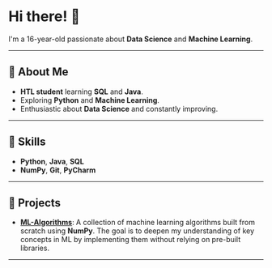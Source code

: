 # Hi there! 👋

I'm a 16-year-old passionate about **Data Science** and **Machine Learning**.

---

## 🚀 About Me

- **HTL student** learning **SQL** and **Java**.
- Exploring **Python** and **Machine Learning**.
- Enthusiastic about **Data Science** and constantly improving.

---

## 🔧 Skills

- **Python**, **Java**, **SQL**  
- **NumPy**, **Git**, **PyCharm**

---

## 🌟 Projects

- **[ML-Algorithms](https://github.com/RedstPhillip/ML-Algorithms)**: A collection of machine learning algorithms built from scratch using **NumPy**. The goal is to deepen my understanding of key concepts in ML by implementing them without relying on pre-built libraries.

---
